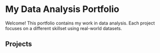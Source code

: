 # My Data Analysis Portfolio

Welcome! This portfolio contains my work in data analysis. Each project focuses on a different skillset using real-world datasets.

## Projects

